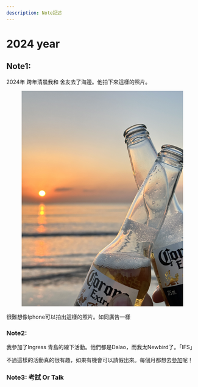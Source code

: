 ```yaml
---
description: Note記述
---
```


# 2024 year

## Note1:

2024年 跨年清晨我和 舍友去了海邊。他拍下來這樣的照片。

<figure><img src="../.gitbook/assets/1906b71287bfd78cc1178906788e0c89.JPG" alt=""><figcaption></figcaption></figure>

很難想像Iphone可以拍出這樣的照片。如同廣告一樣

### Note2:

我參加了Ingress 青島的線下活動。他們都是Dalao，而我太Newbird了。「IFS」

不過這樣的活動真的很有趣，如果有機會可以請假出來。每個月都想去[參加](https://fevgames.net/ifs/event/?e=26477)呢！

### Note3:  考試 Or Talk

